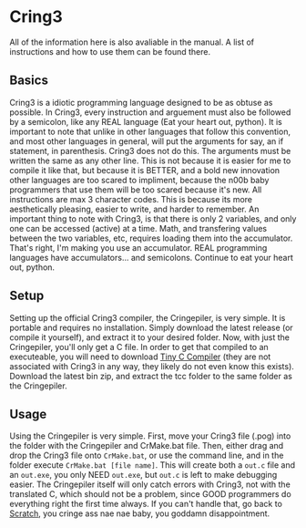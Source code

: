 # Cring3
All of the information here is also avaliable in the manual. A list of instructions and how to use them can be found there.

## Basics
Cring3 is a idiotic programming language designed to be as obtuse as possible. In Cring3, every instruction and arguement must also be 
followed by a semicolon, like any REAL language (Eat your heart out, python). It is important to note that unlike in other languages that follow this convention, and most other languages
in general, will put the arguments for say, an if statement, in parenthesis. Cring3 does not do this. The arguments must be
written the same as any other line. This is not because it is easier for me to compile it like that, but because it is BETTER, and a 
bold new innovation other languages are too scared to impliment, because the n00b baby programmers that use them will be too scared 
because it's new.
All instructions are max 3 character codes. This is because its more aesthetically pleasing, easier to write, and harder to
remember.
An important thing to note with Cring3, is that there is only 2 variables, and only one can be accessed (active) at a time. 
Math, and transfering values between the two variables, etc, requires loading them into the accumulator. That's right,
I'm making you use an accumulator. REAL programming languages have accumulators... and semicolons. Continue to eat your heart out, python.

## Setup
Setting up the official Cring3 compiler, the Cringepiler, is very simple. It is portable and requires no installation. Simply download the latest release 
(or compile it yourself), and extract it to your desired folder. Now, with just the Cringepiler, you'll only get a C file. In order to get that compiled to
an executeable, you will need to download [Tiny C Compiler](https://bellard.org/tcc/) (they are not associated with Cring3 in any way, they
likely do not even know this exists). Download the latest bin zip, and extract the tcc folder to the same folder as the Cringepiler.

## Usage
Using the Cringepiler is very simple. First, move your Cring3 file (.pog) into the folder with the Cringepiler and CrMake.bat file. Then, 
either drag and drop the Cring3 file onto `CrMake.bat`, or use the command line, and in the folder execute `CrMake.bat [file name]`. 
This will create both a `out.c` file and an `out.exe`, you only NEED `out.exe`, but `out.c` is left to make debugging easier. The Cringepiler itself will only catch errors with 
Cring3, not with the translated C, which should not be a problem, since GOOD programmers do everything right the first time always. If you can't handle that, 
go back to [Scratch](https://scratch.mit.edu/), you cringe ass nae nae baby, you goddamn disappointment.
